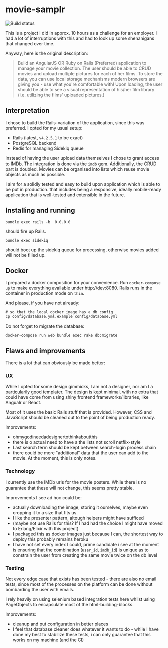 # movie-samplr

<img src="https://circleci.com/gh/floriank/movie-samplr.svg?style=shield" alt="Build status">

This is a project I did in approx. 10 hours as a challenge for an employer. I had a lot of interruptions with this and had to look up some shenanigans that changed over time.

Anyway, here is the original description:

> Build an AngularJS OR Ruby on Rails (Preferred) application to manage your 
> movie collection. The user should be able to CRUD movies and upload multiple 
> pictures for each of her films. To store the data, you can use local storage 
> mechanisms modern browsers are giving you - use what you're comfortable 
> with! Upon loading, the user should be able to see a visual representation 
> of his/her film library (i.e. utilizing the films' uploaded pictures.)

## Interpretation

I chose to build the Rails-variation of the application, since this was preferred. I opted for my usual setup:

- Rails (latest, `v4.2.5.1` to be exact)
- PostgreSQL backend
- Redis for managing Sidekiq queue

Instead of having the user upload data themselves I chose to grant access to IMDb. The integration is done via the `imdb` gem. Additionally, the CRUD part is doubled. Movies can be organised into lists which reuse movie objects as much as possible.

I aim for a solidly tested and easy to build upon application which is able to be put in production. that includes being a responsive, ideally mobile-ready application that is well-tested and extensible in the future.

## Installing and running

```
bundle exec rails -b  0.0.0.0
```

should fire up Rails.

```
bundle exec sidekiq
```

should boot up the sidekiq queue for processing, otherwise movies added will not be filled up.

## Docker

I prepared a docker composition for your convenience. Run `docker-compose up` to make everything available under http://dev:8080. Rails runs in the container in production mode on `thin`.

And please, if you have not already:

```
# so that the local docker image has a db config
cp config/database.yml.example config/database.yml
```

Do not forget to migrate the database:

```
docker-compose run web bundle exec rake db:migrate
```

## Flaws and improvements

There is a lot that can obviously be made better:

### UX

While I opted for some design gimmicks, I am not a designer, nor am I a particularily good templater. The design is kept minimal, with no extra that could have come from using shiny frontend frameworks/libraries, like Angualr or React. 

Most of it uses the basic Rails stuff that is provided. However, CSS and JavaScript should be cleaned out to the point of being production ready.

Improvements:

- ohmygodineedadesignertothinkaboutthis
- there is o actual need to have a the lists not scroll netflix-style
- Last search term should be kept between search-login process chain
- there could be more "additional" data that the user can add to the movie. At the moment, this is only notes.

### Technology

I currently use the IMDb urls for the movie posters. While there is no guarantee that these will not change, this seems pretty stable.

Improvements I see ad hoc could be:

- actually downloading the image, storing it ourselves, maybe even cropping it to a size that fits us.
- I like the presenter pattern, altough helpers might have sufficed
- (maybe not use Rails for this? If I had had the choice I might have moved to Erlang/Elixir with this project)
- I packaged this as docker images just because I can, the shortest way to deploy this probably remains heroku
- I have not set every index I could, prime candidate i see at the moment is ensuring that the combination (`user_id`, `imdb_id`) is unique as to constrain the user from creating the same movie twice on the db level

### Testing

Not every edge case that exists has been tested - there are also no email tests, since most of the processes on the platform can be done without bombarding the user with emails.

I rely heavily on using selenium based integration tests here whilst using PageObjects to encapsulate most of the html-building-blocks.

Improvements:

- cleanup and put configuration in better places
- I feel that database cleaner does whatever it wants to do - while I have done my best to stabilize these tests, i can only guarantee that this works on my machine (and the CI)
